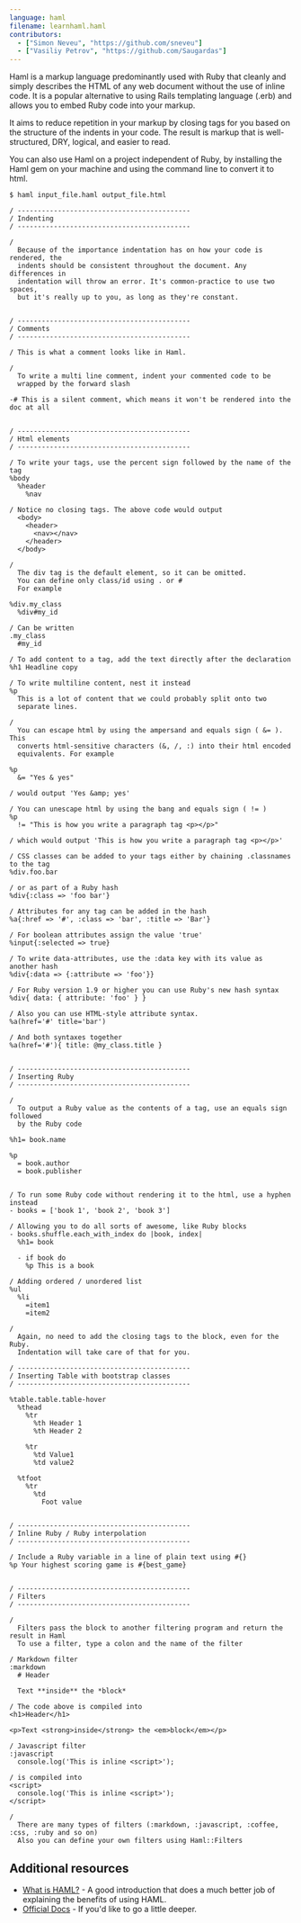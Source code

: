```yaml
---
language: haml
filename: learnhaml.haml
contributors:
  - ["Simon Neveu", "https://github.com/sneveu"]
  - ["Vasiliy Petrov", "https://github.com/Saugardas"]
---
```


Haml is a markup language predominantly used with Ruby that cleanly and simply describes the HTML of any web document without the use of inline code. It is a popular alternative to using Rails templating language (.erb) and allows you to embed Ruby code into your markup.

It aims to reduce repetition in your markup by closing tags for you based on the structure of the indents in your code. The result is markup that is well-structured, DRY, logical, and easier to read.

You can also use Haml on a project independent of Ruby, by installing the Haml gem on your machine and using the command line to convert it to html.

```shell
$ haml input_file.haml output_file.html
```


```haml
/ -------------------------------------------
/ Indenting
/ -------------------------------------------

/
  Because of the importance indentation has on how your code is rendered, the
  indents should be consistent throughout the document. Any differences in
  indentation will throw an error. It's common-practice to use two spaces,
  but it's really up to you, as long as they're constant.


/ -------------------------------------------
/ Comments
/ -------------------------------------------

/ This is what a comment looks like in Haml.

/
  To write a multi line comment, indent your commented code to be
  wrapped by the forward slash

-# This is a silent comment, which means it won't be rendered into the doc at all


/ -------------------------------------------
/ Html elements
/ -------------------------------------------

/ To write your tags, use the percent sign followed by the name of the tag
%body
  %header
    %nav

/ Notice no closing tags. The above code would output
  <body>
    <header>
      <nav></nav>
    </header>
  </body>

/
  The div tag is the default element, so it can be omitted.
  You can define only class/id using . or #
  For example

%div.my_class
  %div#my_id

/ Can be written
.my_class
  #my_id

/ To add content to a tag, add the text directly after the declaration
%h1 Headline copy

/ To write multiline content, nest it instead
%p
  This is a lot of content that we could probably split onto two
  separate lines.

/
  You can escape html by using the ampersand and equals sign ( &= ). This
  converts html-sensitive characters (&, /, :) into their html encoded
  equivalents. For example

%p
  &= "Yes & yes"

/ would output 'Yes &amp; yes'

/ You can unescape html by using the bang and equals sign ( != )
%p
  != "This is how you write a paragraph tag <p></p>"

/ which would output 'This is how you write a paragraph tag <p></p>'

/ CSS classes can be added to your tags either by chaining .classnames to the tag
%div.foo.bar

/ or as part of a Ruby hash
%div{:class => 'foo bar'}

/ Attributes for any tag can be added in the hash
%a{:href => '#', :class => 'bar', :title => 'Bar'}

/ For boolean attributes assign the value 'true'
%input{:selected => true}

/ To write data-attributes, use the :data key with its value as another hash
%div{:data => {:attribute => 'foo'}}

/ For Ruby version 1.9 or higher you can use Ruby's new hash syntax
%div{ data: { attribute: 'foo' } }

/ Also you can use HTML-style attribute syntax.
%a(href='#' title='bar')

/ And both syntaxes together
%a(href='#'){ title: @my_class.title }


/ -------------------------------------------
/ Inserting Ruby
/ -------------------------------------------

/
  To output a Ruby value as the contents of a tag, use an equals sign followed
  by the Ruby code

%h1= book.name

%p
  = book.author
  = book.publisher


/ To run some Ruby code without rendering it to the html, use a hyphen instead
- books = ['book 1', 'book 2', 'book 3']

/ Allowing you to do all sorts of awesome, like Ruby blocks
- books.shuffle.each_with_index do |book, index|
  %h1= book

  - if book do
    %p This is a book
    
/ Adding ordered / unordered list
%ul
  %li
    =item1
    =item2

/
  Again, no need to add the closing tags to the block, even for the Ruby.
  Indentation will take care of that for you.

/ -------------------------------------------
/ Inserting Table with bootstrap classes
/ -------------------------------------------

%table.table.table-hover
  %thead
    %tr
      %th Header 1
      %th Header 2
    
    %tr
      %td Value1
      %td value2
    
  %tfoot
    %tr
      %td
        Foot value


/ -------------------------------------------
/ Inline Ruby / Ruby interpolation
/ -------------------------------------------

/ Include a Ruby variable in a line of plain text using #{}
%p Your highest scoring game is #{best_game}


/ -------------------------------------------
/ Filters
/ -------------------------------------------

/
  Filters pass the block to another filtering program and return the result in Haml
  To use a filter, type a colon and the name of the filter

/ Markdown filter
:markdown
  # Header

  Text **inside** the *block*

/ The code above is compiled into
<h1>Header</h1>

<p>Text <strong>inside</strong> the <em>block</em></p>

/ Javascript filter
:javascript
  console.log('This is inline <script>');

/ is compiled into
<script>
  console.log('This is inline <script>');
</script>

/
  There are many types of filters (:markdown, :javascript, :coffee, :css, :ruby and so on)
  Also you can define your own filters using Haml::Filters

```

## Additional resources

- [What is HAML?](http://haml.info/) - A good introduction that does a much better job of explaining the benefits of using HAML.
- [Official Docs](http://haml.info/docs/yardoc/file.REFERENCE.html) - If you'd like to go a little deeper.
